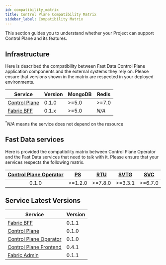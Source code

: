 ```yaml
---
id: compatibility_matrix
title: Control Plane Compatibility Matrix
sidebar_label: Compatibility Matrix
---
```


This section guides you to understand whether your Project can support Control Plane and its features.

## Infrastructure

Here is described the compatibility between Fast Data Control Plane application components and the external systems they rely on.
Please ensure that versions shown in the matrix are respected in your deployed environments. 

| Service                                                                  | Version | MongoDB | Redis  |
| ------------------------------------------------------------------------ | ------- | ------- | ------ |
| [Control Plane](/fast_data/runtime_management/control_plane.mdx)         | 0.1.0   | \>=5.0  | \>=7.0 |
| [Fabric BFF](/fast_data/runtime_management/control_plane_fabric_bff.mdx) | 0.1.x   | \>=5.0  | _N/A_  |
<p><sup>*</sup><em>N/A</em> means the service does not depend on the resource</p>

## Fast Data services

Here is provided the compatibility matrix between Control Plane Operator and the Fast Data services that need to talk with it.
Please ensure that your services respects the following matrix. 

| [Control Plane Operator](/fast_data/runtime_management/control_plane_operator.mdx) | [PS](/fast_data/configuration/projection_storer.md#runtime-management-config) | [RTU](/fast_data/configuration/realtime-updater/realtime-updater.md#runtime-management) | [SVTG](/fast_data/configuration/single_view_trigger_generator.mdx#runtime-management) | [SVC](/fast_data/configuration/single_view_creator/index.md#runtime-management) |
| :--------------------------------------------------------------------------------: | :---------------------------------------------------------------------------: | :-------------------------------------------------------------------------------------: | :-----------------------------------------------------------------------------------: | :-----------------------------------------------------------------------------: |
|                                       0.1.0                                        |                                   \>=1.2.0                                    |                                        \>=7.8.0                                         |                                       \>=3.3.1                                        |                                    \>=6.7.0                                     |

## Service Latest Versions

| Service                                                                            | Version |
| ---------------------------------------------------------------------------------- | ------- |
| [Fabric BFF](/fast_data/runtime_management/control_plane_fabric_bff.mdx)           | 0.1.1   |
| [Control Plane](/fast_data/runtime_management/control_plane.mdx)                   | 0.1.0   |
| [Control Plane Operator](/fast_data/runtime_management/control_plane_operator.mdx) | 0.1.0   |
| [Control Plane Frontend](/fast_data/runtime_management/control_plane_frontend.mdx) | 0.4.1   |
| [Fabric Admin](/fast_data/runtime_management/database_setup.mdx)                   | 0.1.1   |